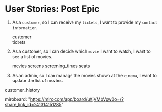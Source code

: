 # User Stories: Post Epic

1. As a `customer`, so I can receive my `tickets`, I want to provide my `contact information`.

   customer  
   tickets

2. As a customer, so I can decide which `movie` I want to watch, I want to see a list of movies.

   movies
   screens
   screening_times
   seats

3. As an admin, so I can manage the movies shown at the `cinema`, I want to update the list of movies.

customer_history

miroboard: "https://miro.com/app/board/uXjVMbVgw0o=/?share_link_id=241314151285"
